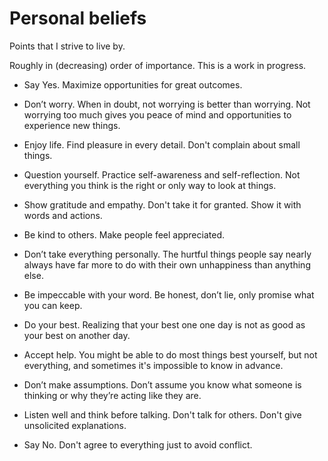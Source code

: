 # Personal beliefs

Points that I strive to live by.

Roughly in (decreasing) order of importance.
This is a work in progress.

- Say Yes.
Maximize opportunities for great outcomes.

- Don’t worry.
When in doubt, not worrying is better than worrying. Not worrying too much gives you peace of mind and opportunities to experience new things.

- Enjoy life.
Find pleasure in every detail. Don't complain about small things.

- Question yourself.
Practice self-awareness and self-reflection. Not everything you think is the right or only way to look at things.

- Show gratitude and empathy.
Don't take it for granted. Show it with words and actions.

- Be kind to others.
Make people feel appreciated.

- Don’t take everything personally.
The hurtful things people say nearly always have far more to do with their own unhappiness than anything else.

- Be impeccable with your word.
Be honest, don’t lie, only promise what you can keep.

- Do your best.
Realizing that your best one one day is not as good as your best on another day.

- Accept help.
You might be able to do most things best yourself, but not everything, and sometimes it's impossible to know in advance.

- Don’t make assumptions.
Don’t assume you know what someone is thinking or why they’re acting like they are.

- Listen well and think before talking.
Don't talk for others. Don't give unsolicited explanations. 

- Say No.
Don't agree to everything just to avoid conflict.
